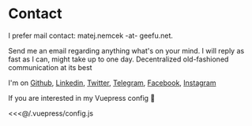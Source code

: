 # Contact
I prefer mail contact: matej.nemcek -at- geefu.net. 

Send me an email regarding anything what's on your mind. I will reply as fast as I can, might take up to one day. Decentralized old-fashioned communication at its best

I'm on [Github](https://github.com/yangwao), [Linkedin](https://linkedin.com/in/mnemcek), [Twitter](https://twitter.com/yangwao), [Telegram](https://t.me/yangwao), [Facebook](https://facebook.com/matej.wao.nemcek), [Instagram](https://instagram.com/yangwao)

If you are interested in my Vuepress config 🤔

<<<@/.vuepress/config.js
